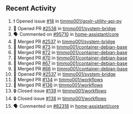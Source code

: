 ## Recent Activity

<!--START_SECTION:activity-->
1. ❗ Opened issue [#18](https://github.com/timmo001/goxlr-utility-api-py/issues/18) in [timmo001/goxlr-utility-api-py](https://github.com/timmo001/goxlr-utility-api-py)
2. 💪 Opened PR [#2538](https://github.com/timmo001/system-bridge/pull/2538) in [timmo001/system-bridge](https://github.com/timmo001/system-bridge)
3. 🗣 Commented on [#95710](https://github.com/home-assistant/core/issues/95710) in [home-assistant/core](https://github.com/home-assistant/core)
4. 🎉 Merged PR [#2537](https://github.com/timmo001/system-bridge/pull/2537) in [timmo001/system-bridge](https://github.com/timmo001/system-bridge)
5. 🎉 Merged PR [#73](https://github.com/timmo001/container-debian-base/pull/73) in [timmo001/container-debian-base](https://github.com/timmo001/container-debian-base)
6. 🎉 Merged PR [#72](https://github.com/timmo001/container-debian-base/pull/72) in [timmo001/container-debian-base](https://github.com/timmo001/container-debian-base)
7. 🎉 Merged PR [#70](https://github.com/timmo001/container-debian-base/pull/70) in [timmo001/container-debian-base](https://github.com/timmo001/container-debian-base)
8. 🎉 Merged PR [#67](https://github.com/timmo001/container-debian-base/pull/67) in [timmo001/container-debian-base](https://github.com/timmo001/container-debian-base)
9. 🎉 Merged PR [#66](https://github.com/timmo001/container-debian-base/pull/66) in [timmo001/container-debian-base](https://github.com/timmo001/container-debian-base)
10. 💪 Opened PR [#2537](https://github.com/timmo001/system-bridge/pull/2537) in [timmo001/system-bridge](https://github.com/timmo001/system-bridge)
11. 🎉 Merged PR [#134](https://github.com/timmo001/workflows/pull/134) in [timmo001/workflows](https://github.com/timmo001/workflows)
12. 🎉 Merged PR [#136](https://github.com/timmo001/workflows/pull/136) in [timmo001/workflows](https://github.com/timmo001/workflows)
13. 🔒 Closed issue [#139](https://github.com/timmo001/workflows/issues/139) in [timmo001/workflows](https://github.com/timmo001/workflows)
14. 🔒 Closed issue [#138](https://github.com/timmo001/workflows/issues/138) in [timmo001/workflows](https://github.com/timmo001/workflows)
15. 🗣 Commented on [#82318](https://github.com/home-assistant/core/issues/82318) in [home-assistant/core](https://github.com/home-assistant/core)
<!--END_SECTION:activity-->
